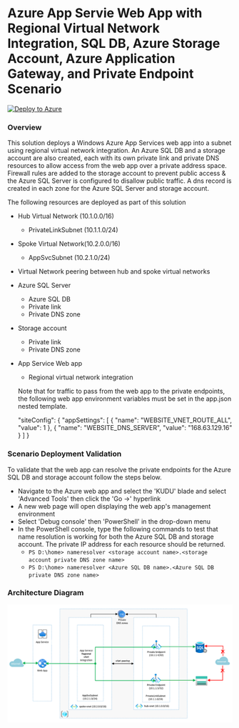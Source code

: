 # Azure App Servie Web App with Regional Virtual Network Integration, SQL DB, Azure Storage Account, Azure Application Gateway, and Private Endpoint Scenario

[![Deploy to Azure](https://aka.ms/deploytoazurebutton)](https%3A%2F%2Fraw.githubusercontent.com%2Fjoshuawaddell%2Farora%2Fmaster%2Fazuredeploy.json)

### Overview

This solution deploys a Windows Azure App Services web app into a subnet using regional virtual network integration. An Azure SQL DB and a storage account are also created, each with its own private link and private DNS resources to allow access from the web app over a private address space. Firewall rules are added to the storage account to prevent public access & the Azure SQL Server is configured to disallow public traffic. A dns record is created in each zone for the Azure SQL Server and storage account.

The following resources are deployed as part of this solution

- Hub Virtual Network (10.1.0.0/16)
  - PrivateLinkSubnet (10.1.1.0/24)
- Spoke Virtual Network(10.2.0.0/16)
  - AppSvcSubnet (10.2.1.0/24)
- Virtual Network peering between hub and spoke virtual networks
- Azure SQL Server
  - Azure SQL DB
  - Private link
  - Private DNS zone
- Storage account
  - Private link
  - Private DNS zone
- App Service Web app
  - Regional virtual network integration

  Note that for traffic to pass from the web app to the private endpoints, the following web app environment variables must be set in the app.json nested template.

  "siteConfig": {
                    "appSettings": [
                        {
                            "name": "WEBSITE_VNET_ROUTE_ALL",
                            "value": 1
                        },
                        {
                            "name": "WEBSITE_DNS_SERVER",
                            "value": "168.63.129.16"
                        }
                    ]
                }

### Scenario Deployment Validation

To validate that the web app can resolve the private endpoints for the Azure SQL DB and storage account follow the steps below. 
- Navigate to the Azure web app and select the 'KUDU' blade and select 'Advanced Tools' then click the 'Go ->' hyperlink
- A new web page will open displaying the web app's management environment
- Select 'Debug console' then 'PowerShell' in the drop-down menu
- In the PowerShell console, type the following commands to test that name resolution is working for both the Azure SQL DB and storage account. The private IP address for each resource should be returned.
  - `PS D:\home> nameresolver <storage account name>.<storage account private DNS zone name>`
  - `PS D:\home> nameresolver <Azure SQL DB name>.<Azure SQL DB private DNS zone name>`

### Architecture Diagram

![Architecture diagram](./images/solution-architecture.png "Solution Architecture")

